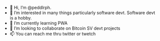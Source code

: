 - 👋 Hi, I’m @peddlrph. 
- 👀 I’m interested in many things particularly software devt. Software devt is a hobby.
- 🌱 I’m currently learning PWA
- 💞️ I’m looking to collaborate on Bitcoin SV devt projects
- 📫 You can reach me thru twitter or twetch

<!---
peddlrph/peddlrph is a ✨ special ✨ repository because its `README.md` (this file) appears on your GitHub profile.
You can click the Preview link to take a look at your changes.
--->
